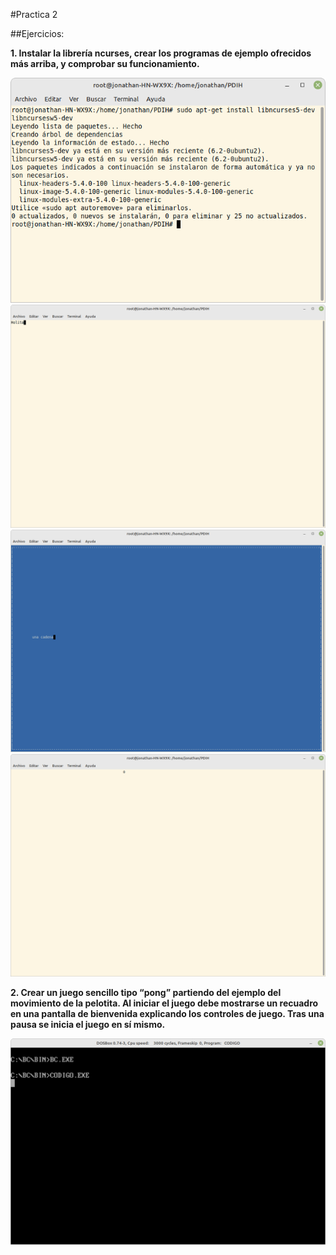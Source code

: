 #Practica 2

##Ejercicios:


**1. Instalar la librería ncurses, crear los programas de ejemplo ofrecidos más arriba, y comprobar su funcionamiento.**


![imagen](https://github.com/jomoca/PDIH/blob/master/Practica_2/img/ejemplo.png)
![imagen](https://github.com/jomoca/PDIH/blob/master/Practica_2/img/ejemplo1.png)
![imagen](https://github.com/jomoca/PDIH/blob/master/Practica_2/img/ejmplo2.png)
![imagen](https://github.com/jomoca/PDIH/blob/master/Practica_2/img/ejemplo3.png)


**2. Crear un juego sencillo tipo “pong” partiendo del ejemplo del movimiento de la pelotita. Al iniciar el juego debe mostrarse un recuadro en una pantalla de bienvenida explicando los controles de juego. Tras una pausa se inicia el juego en sí mismo.**


![imagen](https://github.com/jomoca/PDIH/blob/master/Practica_1/img/cursor_grueso.png)
